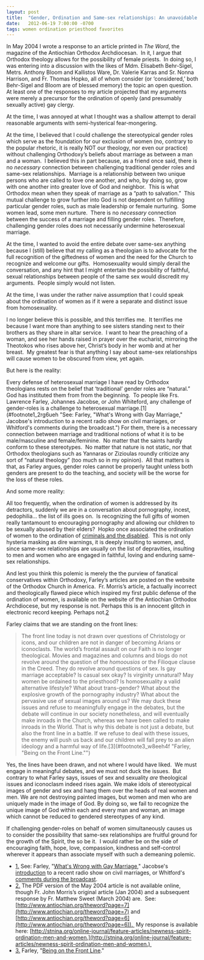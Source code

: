 ```yaml
---
layout: post
title:  "Gender, Ordination and Same-sex relationships: An unavoidable association?"
date:   2012-06-19 7:00:00 -0700
tags: women ordination priesthood favorites
---
```

In May 2004 I wrote a response to an article printed in _The Word_, the magazine of the Antiochian Orthodox Archdiocesan.  In it, I argue that Orthodox theology allows for the possibility of female priests.  In doing so, I was entering into a discussion with the likes of Mdm. Elisabeth Behr-Sigel, Metrs. Anthony Bloom and Kallistos Ware, Dr. Valerie Karras and Sr. Nonna Harrison, and Fr. Thomas Hopko, all of whom consider (or ‘considered,’ both Behr-Sigel and Bloom are of blessed memory) the topic an open question. At least one of the responses to my article projected that my arguments were merely a precursor for the ordination of openly (and presumably sexually active) gay clergy. 

At the time, I was annoyed at what I thought was a shallow attempt to derail reasonable arguments with semi-hysterical fear-mongering.

At the time, I believed that I could challenge the stereotypical gender roles which serve as the foundation for our exclusion of women (no, contrary to the popular rhetoric, it is really NOT our theology, nor even our practice) without challenging Orthodoxy’s beliefs about marriage as between a man and a woman.  I believed this in part because, as a friend once said, there is no _necessary_ connection between challenging traditional gender roles and same-sex relationships.  Marriage is a relationship between two unique persons who are called to love one another, and who, by doing so, grow with one another into greater love of God and neighbor.  This is what Orthodox mean when they speak of marriage as a “path to salvation.”  This mutual challenge to grow further into God is not dependent on fulfilling particular gender roles, such as male leadership or female nurturing.  Some women lead, some men nurture.  There is no _necessary_ connection between the success of a marriage and filling gender roles.  Therefore, challenging gender roles does not necessarily undermine heterosexual marriage.

At the time, I wanted to avoid the entire debate over same-sex anything because I (still) believe that my calling as a theologian is to advocate for the full recognition of the giftedness of women and the need for the Church to recognize and welcome our gifts.  Homosexuality would simply derail the conversation, and any hint that I might entertain the possibility of faithful, sexual relationships between people of the same sex would discredit my arguments.  People simply would not listen.

At the time, I was under the rather naive assumption that I could speak about the ordination of women as if it were a separate and distinct issue from homosexuality.

I no longer believe this is possible, and this terrifies me.  It terrifies me because I want more than anything to see sisters standing next to their brothers as they share in altar service.  I want to hear the preaching of a woman, and see her hands raised in prayer over the eucharist, mirroring the Theotokos who rises above her, Christ’s body in her womb and at her breast.  My greatest fear is that anything I say about same-sex relationships will cause women to be obscured from view, yet again.

But here is the reality:

Every defense of heterosexual marriage I have read by Orthodox theologians rests on the belief that ‘traditional’ gender roles are “natural.”  God has instituted them from from the beginning.  To people like Frs. Lawrence Farley, Johannes Jacobse, or John Whiteford, any challenge of gender-roles is a challenge to heterosexual marriage.[1](#footnote1_2rg6ueh "See: Farley, "What's Wrong with Gay Marriage," Jacobse's introduction to a recent radio show on civil marriages, or Whitford's comments during the broadcast.")  For them, there is a necessary connection between marriage and traditional notions of what it is to be male/masculine and female/feminine.  No matter that the saints hardly conform to these stereotypes.  No matter that nature is not static, nor that Orthodox theologians such as Yannaras or Zizioulas roundly criticize any sort of “natural theology” (too much so in my opinion).  All that matters is that, as Farley argues, gender roles cannot be properly taught unless both genders are present to do the teaching, and society will be the worse for the loss of these roles.

And some more reality:

All too frequently, when the ordination of women is addressed by its detractors, suddenly we are in a conversation about pornography, incest, pedophilia… the list of ills goes on.  Is recognizing the full gifts of women really tantamount to encouraging pornography and allowing our children to be sexually abused by their elders?  Hopko once associated the ordination of women to the ordination of [criminals and the disabled](../../../2005/mar/23/body-worship/index.html).  This is not only hysteria masking as dire warnings, it is deeply insulting to women, and, since same-sex relationships are usually on the list of depravities, insulting to men and women who are engaged in faithful, loving and enduring same-sex relationships.

And lest you think this polemic is merely the the purview of fanatical conservatives within Orthodoxy, Farley’s articles are posted on the website of the Orthodox Church in America.  Fr. Morris’s article, a factually incorrect and theologically flawed piece which inspired my first public defense of the ordination of women, is available on the website of the Antiochian Orthodox Archdiocese, but my response is not. Perhaps this is an innocent glitch in electronic record keeping. Perhaps not.[2](#footnote2_yyuiy67 "The PDF version of the May 2004 article is not available online, though Fr. John Morris’s original article (Jan 2004) and a subsequent response by Fr. Matthew Sweet (March 2004) are.  See: http://www.antiochian.org/theword?page=7 and http://www.antiochian.org/theword?page=6).  My response is available here: http://stnina.org/online-journal/feature-articles/newness-spirit-ordination-men-and-women. ")

Farley claims that we are standing on the front lines: 

> The front line today is not drawn over questions of Christology or icons, and our children are not in danger of becoming Arians or iconoclasts. The world’s frontal assault on our Faith is no longer theological. Movies and magazines and columns and blogs do not revolve around the question of the _homoousios_ or the Filioque clause in the Creed. They do revolve around questions of sex. Is gay marriage acceptable? Is casual sex okay? Is virginity unnatural? May women be ordained to the priesthood? Is homosexuality a valid alternative lifestyle? What about trans-gender? What about the explosive growth of the pornography industry? What about the pervasive use of sexual images around us? We may duck these issues and refuse to meaningfully engage in the debates, but the debate will continue in our society nonetheless, and will eventually make inroads in the Church, whereas we have been called to make inroads in the World. That is why this debate is not just a debate, but also the front line in a battle. If we refuse to deal with these issues, the enemy will push us back and our children will fall prey to an alien ideology and a harmful way of life.[3](#footnote3_w8eeh4f "Farley, "Being on the Front Line."")

Yes, the lines have been drawn, and not where I would have liked.  We must engage in meaningful debates, and we must not duck the issues.  But contrary to what Farley says, issues of sex and sexuality _are_ theological issues and iconoclasm indeed rises again. We make idols of stereotypical images of gender and sex and hang them over the heads of real women and men. We are not destroying painted images, but women and men who are uniquely made in the image of God. By doing so, we fail to recognize the unique image of God within each and every man and woman, an image which cannot be reduced to gendered stereotypes of any kind.

If challenging gender-roles on behalf of women simultaneously causes us to consider the possibility that same-sex relationships are fruitful ground for the growth of the Spirit, the so be it.  I would rather be on the side of encouraging faith, hope, love, compassion, kindness and self-control wherever it appears than associate myself with such a demeaning polemic.

*   [1.](#footnoteref1_2rg6ueh) See: Farley, "[What's Wrong with Gay Marriage](http://oca.org/reflections/fr.-lawrence-farley/whats-wrong-with-gay-marriage)," Jacobse's [introduction](http://www.aoiusa.org/blog/ancient-faith-live-tonight-sunday-june-17-8pm-eastern-same-sex-marriage/) to a recent radio show on civil marriages, or Whitford's [comments during the broadcast](http://t.co/dwm9tzfL).
*   [2.](#footnoteref2_yyuiy67) The PDF version of the May 2004 article is not available online, though Fr. John Morris’s original article (Jan 2004) and a subsequent response by Fr. Matthew Sweet (March 2004) are.  See: [http://www.antiochian.org/theword?page=7](http://www.antiochian.org/theword?page=7) and [http://www.antiochian.org/theword?page=6](http://www.antiochian.org/theword?page=6)).  My response is available here: [http://stnina.org/online-journal/feature-articles/newness-spirit-ordination-men-and-women.](http://stnina.org/online-journal/feature-articles/newness-spirit-ordination-men-and-women.) 
*   [3.](#footnoteref3_w8eeh4f) Farley, "[Being on the Front Line](http://oca.org/reflections/fr.-lawrence-farley/being-on-the-front-line)."
